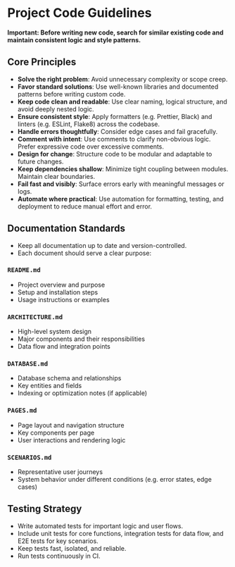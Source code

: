 # Project Code Guidelines

**Important: Before writing new code, search for similar existing code and maintain consistent logic and style patterns.**

## Core Principles

- **Solve the right problem**: Avoid unnecessary complexity or scope creep.
- **Favor standard solutions**: Use well-known libraries and documented patterns before writing custom code.
- **Keep code clean and readable**: Use clear naming, logical structure, and avoid deeply nested logic.
- **Ensure consistent style**: Apply formatters (e.g. Prettier, Black) and linters (e.g. ESLint, Flake8) across the codebase.
- **Handle errors thoughtfully**: Consider edge cases and fail gracefully.
- **Comment with intent**: Use comments to clarify non-obvious logic. Prefer expressive code over excessive comments.
- **Design for change**: Structure code to be modular and adaptable to future changes.
- **Keep dependencies shallow**: Minimize tight coupling between modules. Maintain clear boundaries.
- **Fail fast and visibly**: Surface errors early with meaningful messages or logs.
- **Automate where practical**: Use automation for formatting, testing, and deployment to reduce manual effort and error.

## Documentation Standards

- Keep all documentation up to date and version-controlled.
- Each document should serve a clear purpose:

### `README.md`
- Project overview and purpose
- Setup and installation steps
- Usage instructions or examples

### `ARCHITECTURE.md`
- High-level system design
- Major components and their responsibilities
- Data flow and integration points

### `DATABASE.md`
- Database schema and relationships
- Key entities and fields
- Indexing or optimization notes (if applicable)

### `PAGES.md`
- Page layout and navigation structure
- Key components per page
- User interactions and rendering logic

### `SCENARIOS.md`
- Representative user journeys
- System behavior under different conditions (e.g. error states, edge cases)

## Testing Strategy

- Write automated tests for important logic and user flows.
- Include unit tests for core functions, integration tests for data flow, and E2E tests for key scenarios.
- Keep tests fast, isolated, and reliable.
- Run tests continuously in CI.
